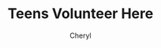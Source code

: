 ---
layout: post
title: Teens Volunteer Here
author: Cheryl
section: calendar
categories: [support-the-library, cheryl]
audience: ""
keywords: ""
goals: ""
actions: ""
---